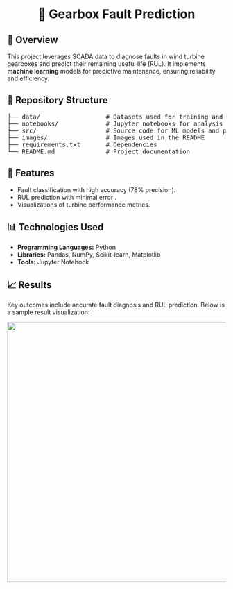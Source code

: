 <h1 align="center">🔧 Gearbox Fault Prediction</h1>

<p align="center">
</p>

<h2>📖 Overview</h2>
<p>
This project leverages SCADA data to diagnose faults in wind turbine gearboxes and predict their remaining useful life (RUL). 
It implements <strong>machine learning</strong> models for predictive maintenance, ensuring reliability and efficiency.
</p>

<h2>📂 Repository Structure</h2>
<pre>
├── data/                  # Datasets used for training and testing
├── notebooks/             # Jupyter notebooks for analysis
├── src/                   # Source code for ML models and preprocessing
├── images/                # Images used in the README
├── requirements.txt       # Dependencies
└── README.md              # Project documentation
</pre>

<h2>🚀 Features</h2>
<ul>
  <li>Fault classification with high accuracy (78% precision).</li>
  <li>RUL prediction with minimal error .</li>
  <li>Visualizations of turbine performance metrics.</li>
</ul>

<h2>📊 Technologies Used</h2>
<ul>
  <li><strong>Programming Languages:</strong> Python</li>
  <li><strong>Libraries:</strong> Pandas, NumPy, Scikit-learn, Matplotlib</li>
  <li><strong>Tools:</strong> Jupyter Notebook</li>
</ul>

<h2>📈 Results</h2>
<p>
Key outcomes include accurate fault diagnosis and RUL prediction. Below is a sample result visualization:
</p>
<p align="center">
  <img src="Images/Table .png alt="Results Chart" width="600">
</p>
